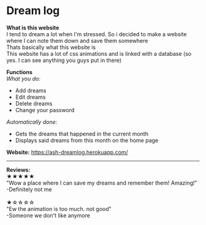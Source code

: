 # Dream log

**What is this website**
<br>
I tend to dream a lot when I'm stressed. So i decided to make a website where I can note them down and save them somewhere
<br>
Thats basically what this website is<br>
This website has a lot of css animations and is linked with a database (so yes. I can see anything you guys put in there)


**Functions**
<br>
*What you do:*
- Add dreams
- Edit dreams
- Delete dreams
- Change your password

*Automatically done:*
- Gets the dreams that happened in the current month
- Displays said dreams from this month on the home page

**Website:** https://ash-dreamlog.herokuapp.com/

----

**Reviews:**
<br>
★★★★★ <br>
"Wow a place where I can save my dreams and remember them! Amazing!"
<br>
-Definitely not me
<br>
<br>
★☆☆☆☆ <br>
"Ew the animation is too much. not good"
<br>
-Someone we don't like anymore

